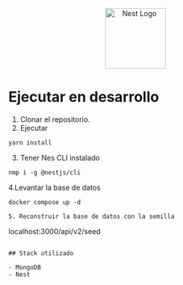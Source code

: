 <p align="center">
  <a href="http://nestjs.com/" target="blank"><img src="https://nestjs.com/img/logo-small.svg" width="120" alt="Nest Logo" /></a>
</p>

# Ejecutar en desarrollo

1. Clonar el repositorio.
2. Ejecutar

```
yarn install
```

3. Tener Nes CLI instalado

```
nmp i -g @nestjs/cli
```

4.Levantar la base de datos

```
docker compose up -d

5. Reconstruir la base de datos con la semilla
```
localhost:3000/api/v2/seed
```

## Stack utilizado

- MongoDB
- Nest
